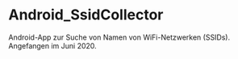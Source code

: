 # Android_SsidCollector #

Android-App zur Suche von Namen von WiFi-Netzwerken (SSIDs). Angefangen im Juni 2020.
